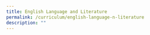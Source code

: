```yaml
---
title: English Language and Literature
permalink: /curriculum/english-language-n-literature
description: ""
---
```

